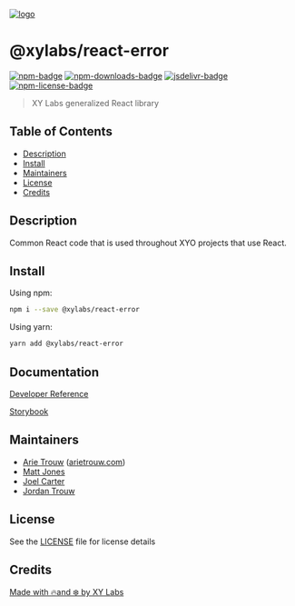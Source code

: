 [![logo][]](https://xylabs.com)

# @xylabs/react-error

[![npm-badge][]][npm-link]
[![npm-downloads-badge][]][npm-link]
[![jsdelivr-badge][]][jsdelivr-link]
[![npm-license-badge][]](LICENSE)

> XY Labs generalized React library 

## Table of Contents

-   [Description](#description)
-   [Install](#install)
-   [Maintainers](#maintainers)
-   [License](#license)
-   [Credits](#credits)

## Description

Common React code that is used throughout XYO projects that use React.

## Install

Using npm:

```sh
npm i --save @xylabs/react-error
```

Using yarn:

```sh
yarn add @xylabs/react-error
```

## Documentation
[Developer Reference](https://xylabs.github.io/sdk-react)

[Storybook](https://xylabs.github.io/sdk-react/storybook)

## Maintainers

- [Arie Trouw](https://github.com/arietrouw) ([arietrouw.com](https://arietrouw.com))
- [Matt Jones](https://github.com/jonesmac)
- [Joel Carter](https://github.com/JoelBCarter)
- [Jordan Trouw](https://github.com/jordantrouw)

## License

See the [LICENSE](LICENSE) file for license details

## Credits

[Made with 🔥and ❄️ by XY Labs](https://xylabs.com)

[logo]: https://cdn.xy.company/img/brand/XYPersistentCompany_Logo_Icon_Colored.svg

[npm-badge]: https://img.shields.io/npm/v/@xylabs/react-error.svg
[npm-link]: https://www.npmjs.com/package/@xylabs/react-error

[npm-downloads-badge]: https://img.shields.io/npm/dw/@xylabs/react-error
[npm-license-badge]: https://img.shields.io/npm/l/@xylabs/react-error

[jsdelivr-badge]: https://data.jsdelivr.com/v1/package/npm/@xylabs/react-error/badge
[jsdelivr-link]: https://www.jsdelivr.com/package/npm/@xylabs/react-error